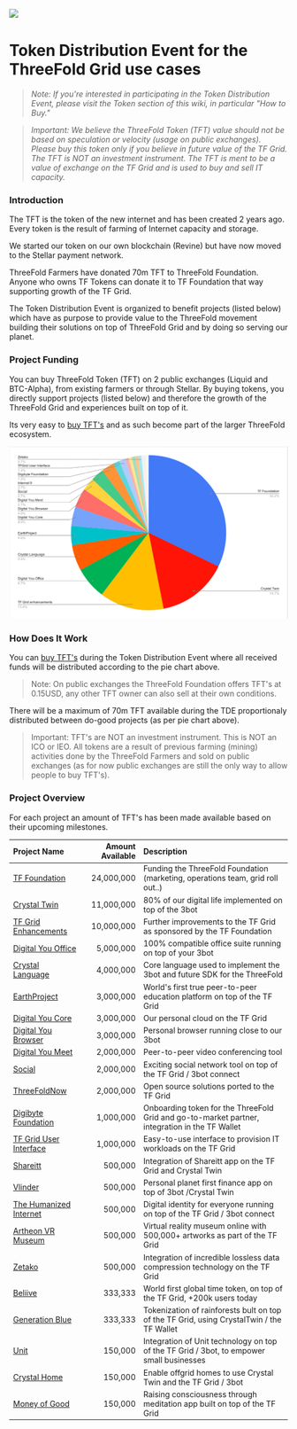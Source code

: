 ![](./img/tf_tde_intro.png)

# Token Distribution Event for the ThreeFold Grid use cases

> _Note: If you're interested in participating in the Token Distribution Event, please visit the Token section of this wiki, in particular "How to Buy."_

> _Important: We believe the ThreeFold Token (TFT) value should not be based on speculation or velocity (usage on public exchanges).
Please buy this token only if you believe in future value of the TF Grid.
The TFT is NOT an investment instrument.
The TFT is ment to be a value of exchange on the TF Grid and is used to buy and sell IT capacity._

### Introduction

The TFT is the token of the new internet and has been created 2 years ago. Every token is the result of farming of Internet capacity and storage. 

We started our token on our own blockchain (Revine) but have now moved to the Stellar payment network.

ThreeFold Farmers have donated 70m TFT to ThreeFold Foundation.
Anyone who owns TF Tokens can donate it to TF Foundation that way supporting growth of the TF Grid. 

The Token Distribution Event is organized to benefit projects (listed below) which have as purpose to provide value to the ThreeFold movement building their solutions on top of ThreeFold Grid and by doing so serving our planet.

### Project Funding

You can buy ThreeFold Token (TFT) on 2 public exchanges (Liquid and BTC-Alpha), from existing farmers or through Stellar. By buying tokens, you directly support projects (listed below) and therefore the growth of the ThreeFold Grid and experiences built on top of it.

Its very easy to [buy TFT's](how_to_buy_and_sell.md) and as such become part of the larger ThreeFold ecosystem. 

![](./img/projects_overview_pie3.png)

### How Does It Work

You can [buy TFT's](how_to_buy_and_sell.md) during the Token Distribution Event where all received funds will be distributed according to the pie chart above.

> Note: On public exchanges the ThreeFold Foundation offers TFT's at 0.15USD, any other TFT owner can also sell at their own conditions.

There will be a maximum of 70m TFT available during the TDE proportionaly distributed between do-good projects (as per pie chart above).

> Important: TFT's are NOT an investment instrument. This is NOT an ICO or IEO. All tokens are a result of previous farming (mining) activities done by the ThreeFold Farmers and sold on public exchanges (as for now public exchanges are still the only way to allow people to buy TFT's).

### Project Overview

For each project an amount of TFT's has been made available based on their upcoming milestones.

| Project Name | Amount Available | Description |
|:-------------|---------------:|:------------|
| [TF Foundation](foundation_proj.md) | 24,000,000		| Funding the ThreeFold Foundation (marketing, operations team, grid roll out..) |
| [Crystal Twin](crystaltwin.md) | 11,000,000		| 80% of our digital life implemented on top of the 3bot |
| [TF Grid Enhancements](gridenhancements.md) | 10,000,000		| Further improvements to the TF Grid as sponsored by the TF Foundation |
| [Digital You Office](digitalyouoffice.md) | 5,000,000		| 100% compatible office suite running on top of your 3bot |
| [Crystal Language](crystallang_proj.md) | 4,000,000		| Core language used to implement the 3bot and future SDK for the ThreeFold |
| [EarthProject](earthproject.md) | 3,000,000		| World's first true peer-to-peer education platform on top of the TF Grid |
| [Digital You Core](digitalyoucore.md) | 3,000,000		| Our personal cloud on the TF Grid |
| [Digital You Browser](digitalyoubrowser.md) | 3,000,000		| Personal browser running close to our 3bot |
| [Digital You Meet](digitalyoumeet.md) | 2,000,000		| Peer-to-peer video conferencing tool |
| [Social](social.md) | 2,000,000		| Exciting social network tool on top of the TF Grid / 3bot connect |
| [ThreeFoldNow](threefoldnow.md) |  2,000,000		| Open source solutions ported to the TF Grid |
| [Digibyte Foundation](digibytefoundaion.md) |  1,000,000		| Onboarding token for the ThreeFold Grid and go-to-market partner, integration in the TF Wallet |
| [TF Grid User Interface](griduserinterface.md) | 1,000,000		| Easy-to-use interface to provision IT workloads on the TF Grid |
| [Shareitt](shareitt.md) | 500,000		| Integration of Shareitt app on the TF Grid and Crystal Twin |
| [Vlinder](vlinder.md) | 500,000		| Personal planet first finance app on top of 3bot /Crystal Twin |
| [The Humanized Internet](thehumanizedinternet.md) | 500,000		| Digital identity for everyone running on top of the TF Grid / 3bot connect |
| [Artheon VR Museum](vrmuseum.md) | 500,000		| Virtual reality museum online with 500,000+ artworks as part of the TF Grid |
| [Zetako](zetako.md) | 500,000		| Integration of incredible lossless data compression technology on the TF Grid |
| [Beliive](timebank.md) | 333,333		| World first global time token, on top of the TF Grid, +200k users today |
| [Generation Blue](generationblue.md) | 333,333		| Tokenization of rainforests bult on top of the TF Grid, using CrystalTwin / the TF Wallet |
| [Unit](unit.md) | 150,000		| Integration of Unit technology on top of the TF Grid / 3bot, to empower small businesses |
| [Crystal Home](crystalhome.md) | 150,000		| Enable offgrid homes to use Crystal Twin and the TF Grid / 3bot |
| [Money of Good](moneyofgood.md) | 150,000		| Raising consciousness through meditation app built on top of the TF Grid |